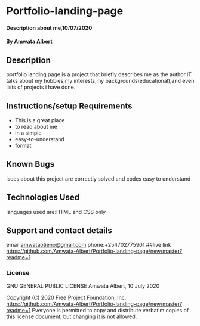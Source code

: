 # Portfolio-landing-page
#### Description about me,10/07/2020
#### By **Amwata Albert**
## Description
portfolio landing page is a project that briefly describes me as the author.IT talks about my hobbies,my interests,my backgrounds(educational),and even lists
of projects i have done.
## Instructions/setup Requirements
* This is a great place
* to read about me
* in a simple
* easy-to-understand
* format
## Known Bugs
isues about this project are correctly solved and codes easy to understand
## Technologies Used
languages used are:HTML and CSS only
## Support and contact details
email:amwataotieno@gmail.com
phone:+254702775901
##live link
https://github.com/Amwata-Albert/Portfolio-landing-page/new/master?readme=1
### License

  GNU GENERAL PUBLIC LICENSE
                       Amwata Albert, 10 July 2020

 Copyright (C) 2020 Free Project Foundation, Inc. https://github.com/Amwata-Albert/Portfolio-landing-page/new/master?readme=1
 Everyone is permitted to copy and distribute verbatim copies
 of this license document, but changing it is not allowed.
